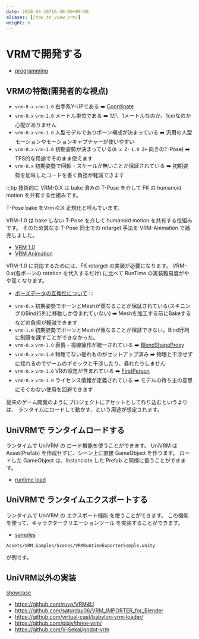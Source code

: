 ```yaml
---
date: 2018-04-16T16:30:00+09:00
aliases: [/how_to_view_vrm/]
weight: 6
---
```


# VRMで開発する

- [programming](/api/)

## VRMの特徴(開発者的な視点)

- `vrm-0.x` `vrm-1.0` 右手系Y-UPである ➡️ [Coordinate](/api/coordinate)
- `vrm-0.x` `vrm-1.0` メートル単位である ➡️ 1が、1メートルなのか、1cmなのか心配がありません
- `vrm-0.x` `vrm-1.0` 人型モデルでありボーン構成が決まっている ➡️ 汎用の人型モーションやモーションキャプチャーが使いやすい
- `vrm-0.x` `vrm-1.0` 初期姿勢が決まっている(`0.x Z-` `1.0 Z+` 向きのT-Pose) ➡️ TPS的な用途でそのまま使えます
- `vrm-0.x` 初期姿勢で回転・スケールが無いことが保証されている ➡️ 初期姿勢を加味したコードを書く負担が軽減できます

:::tip
技術的に VRM-0.X は bake 済みの T-Pose を介して FK の humanoid motion を共有する仕組みです。

T-Pose bake をVrm-0.X 正規化と呼んでいます。

VRM-1.0 は bake しない T-Pose を介して humanoid motion を共有する仕組みです。
そのため異なる T-Pose 同士での retarget 手法を VRM-Animation で補完しました。

- [VRM 1.0](/vrm1)
- [VRM Animation](/vrma)

VRM-1.0 に対応するためには、FK retarget の実装が必要になります。
VRM-0.x(各ボーンの rotation を代入するだけ) に比べて RunTime の実装難易度がやや高くなります。

- [ポーズデータの互換性について](https://github.com/vrm-c/vrm-specification/blob/master/specification/VRMC_vrm_animation-1.0/how_to_transform_human_pose.ja.md)
  :::

* `vrm-0.x` 初期姿勢でボーンとMeshが重なることが保証されている(スキニングのBind行列に移動しか含まれていない) ➡️ Meshを加工する前にBakeするなどの負担が軽減できます
* `vrm-1.0` 初期姿勢でボーンとMeshが重なることが保証できない。Bind行列に制限を課すことができなかった。
* `vrm-0.x` `vrm-1.0` 表情・視線操作が統一されている ➡️ [BlendShapeProxy](/api/runtime-import/VRM_BlendShapeProxy)
* `vrm-0.x` `vrm-1.0` 物理でない揺れものがセットアップ済み ➡️ 物理と干渉せずに揺れるのでゲームのギミックと干渉したり、暴れたりしません
* `vrm-0.x` `vrm-1.0` VRの設定が含まれている ➡️ [FirstPerson](/api/firstperson)
* `vrm-0.x` `vrm-1.0` ライセンス情報が定義されている ➡️ モデルの持ち主の意思にそぐわない使用を回避できます

従来のゲーム開発のようにプロジェクトにアセットとして作り込むというよりは、
ランタイムにロードして動かす、という用途が想定されます。

## UniVRMで ランタイムロードする

ランタイムで UniVRM の ロード機能を使うことができます。
UniVRM は Asset(Prefab) を作成せずに、シーン上に直接 GameObject を作ります。
ロードした GameObject は、Instanciate した Prefab と同様に扱うことができます。

- [runtime load](/api/runtime-import)

## UniVRMで ランタイムエクスポートする

ランタイムで UniVRM の エクスポート機能 を使うことができます。
この機能を使って、キャラクタークリエーションツール を実装することができます。

- [samples](/api/sample/)

`Assets/VRM.Samples/Scenes/VRMRuntimeExporterSample.unity`

が例です。

## UniVRM以外の実装

[showcase](/showcase/?flags=8)

- https://github.com/ruyo/VRM4U
- https://github.com/saturday06/VRM_IMPORTER_for_Blender
- https://github.com/virtual-cast/babylon-vrm-loader/
- https://github.com/pixiv/three-vrm/
- https://github.com/V-Sekai/godot-vrm
